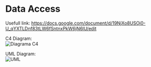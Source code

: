 # Data Access 
Usefull link:
https://docs.google.com/document/d/19NjXo8USOj0-U_qYXTLDnf83tLW6fSntnxPkW6jN6lU/edit

C4 Diagram:  
![Diagrama C4](https://scontent.fias1-1.fna.fbcdn.net/v/t1.15752-9/s2048x2048/90558521_1256584861205868_6286106777146621952_n.png?_nc_cat=106&_nc_sid=b96e70&_nc_ohc=UNrnIgRbrmoAX9w6eM3&_nc_ht=scontent.fias1-1.fna&oh=dae0b66d17084942c2b615a5af0a9f8d&oe=5E9E86AD) 

UML Diagram:  
![UML](https://scontent.fias1-1.fna.fbcdn.net/v/t1.15752-9/84586770_869375150195348_7098296487368458240_n.png?_nc_cat=108&_nc_sid=b96e70&_nc_ohc=1g0OkX9BbIsAX976xyU&_nc_ht=scontent.fias1-1.fna&oh=f25320a4f0ff81a2185d70a2ea1d5d57&oe=5E9E62F3)
